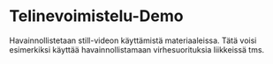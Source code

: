 # Telinevoimistelu-Demo

Havainnollistetaan still-videon käyttämistä materiaaleissa. Tätä voisi esimerkiksi käyttää havainnollistamaan virhesuorituksia liikkeissä tms.
